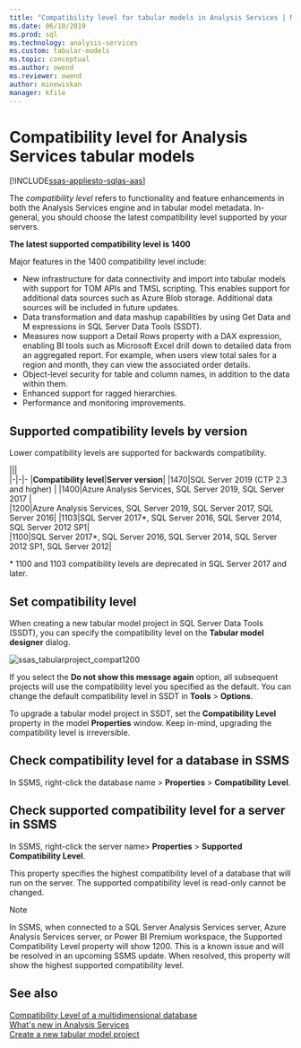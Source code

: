 ```yaml
---
title: "Compatibility level for tabular models in Analysis Services | Microsoft Docs"
ms.date: 06/10/2019
ms.prod: sql
ms.technology: analysis-services
ms.custom: tabular-models
ms.topic: conceptual
ms.author: owend
ms.reviewer: owend
author: minewiskan
manager: kfile
---
```

# Compatibility level for Analysis Services tabular models
[!INCLUDE[ssas-appliesto-sqlas-aas](../../includes/ssas-appliesto-sqlas-aas.md)]

  The *compatibility level* refers to functionality and feature enhancements in both the Analysis Services engine and in tabular model metadata. In-general, you should choose the latest compatibility level supported by your servers. 

  **The latest supported compatibility level is 1400** 
  
Major features in the 1400 compatibility level include:

*  New infrastructure for data connectivity and import into tabular models with support for TOM APIs and TMSL scripting. This enables support for additional data sources such as Azure Blob storage. Additional data sources will be included in future updates.
*  Data transformation and data mashup capabilities by using Get Data and M expressions in SQL Server Data Tools (SSDT).
*  Measures now support a Detail Rows property with a DAX expression, enabling BI tools such as Microsoft Excel drill down to detailed data from an aggregated report. For example, when users view total sales for a region and month, they can view the associated order details. 
*  Object-level security for table and column names, in addition to the data within them.
*  Enhanced support for ragged hierarchies.
*  Performance and monitoring improvements.

  
## Supported compatibility levels by version
  
Lower compatibility levels are supported for backwards compatibility. 

|||  
|-|-|- 
|**Compatibility level**|**Server version**| 
|1470|SQL Server 2019 (CTP 2.3 and higher) | 
|1400|Azure Analysis Services, SQL Server 2019, SQL Server 2017 |  
|1200|Azure Analysis Services, SQL Server 2019, SQL Server 2017, SQL Server 2016| 
|1103|SQL Server 2017*, SQL Server 2016, SQL Server 2014, SQL Server 2012 SP1|  
|1100|SQL Server 2017*, SQL Server 2016, SQL Server 2014, SQL Server 2012 SP1, SQL Server 2012| 

\* 1100 and 1103 compatibility levels are deprecated in SQL Server 2017 and later.
  
## Set compatibility level 
 When creating a new tabular model project in SQL Server Data Tools (SSDT), you can specify the compatibility level on the **Tabular model designer** dialog. 
  
 ![ssas_tabularproject_compat1200](../../analysis-services/tabular-models/media/ssas-tabularproject-compat1200.png)  
  
 If you select the **Do not show this message again** option, all subsequent projects will use the compatibility level you specified as the default. You can change the default compatibility level in SSDT in **Tools** > **Options**.  
  
 To upgrade a tabular model project in SSDT, set  the **Compatibility Level** property in the model **Properties** window. Keep in-mind, upgrading the compatibility level is irreversible.
  
## Check compatibility level for a database in SSMS  
 In SSMS, right-click the database name > **Properties** > **Compatibility Level**.  
  
## Check supported compatibility level for a server in SSMS  
 In SSMS, right-click the server name>  **Properties** > **Supported Compatibility Level**.  

 This property specifies the highest compatibility level of a database that will run on the server. The supported compatibility level is read-only cannot be changed.
 
> [!NOTE]  
>  In SSMS, when connected to a SQL Server Analysis Services server, Azure Analysis Services server, or Power BI Premium workspace, the Supported Compatibility Level property will show 1200. This is a known issue and will be resolved in an upcoming SSMS update. When resolved, this property will show the highest supported compatibility level. 
  
## See also  
 [Compatibility Level of a multidimensional database](../../analysis-services/multidimensional-models/compatibility-level-of-a-multidimensional-database-analysis-services.md)   
 [What's new in Analysis Services](../../analysis-services/what-s-new-in-analysis-services.md)   
 [Create a new tabular model project](../../analysis-services/tabular-models/create-a-new-tabular-model-project-analysis-services.md)  
  
  
